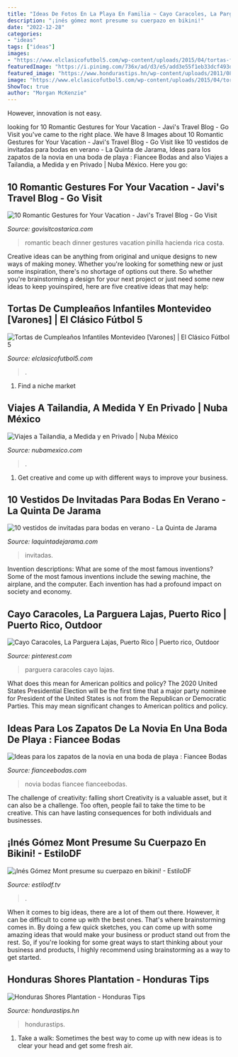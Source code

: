 ```yaml
---
title: "Ideas De Fotos En La Playa En Familia ~ Cayo Caracoles, La Parguera Lajas, Puerto Rico"
description: "¡inés gómez mont presume su cuerpazo en bikini!"
date: "2022-12-28"
categories:
- "ideas"
tags: ["ideas"]
images:
- "https://www.elclasicofutbol5.com/wp-content/uploads/2015/04/tortas-futbol-2.jpg"
featuredImage: "https://i.pinimg.com/736x/ad/d3/e5/add3e55f1eb33dcf493d2855d8cca94d.jpg"
featured_image: "https://www.hondurastips.hn/wp-content/uploads/2011/08/Honduras_Shore_Plantation2.jpg"
image: "https://www.elclasicofutbol5.com/wp-content/uploads/2015/04/tortas-futbol-2.jpg"
ShowToc: true
author: "Morgan McKenzie"
---
```



However, innovation is not easy.

	

		
looking for 10 Romantic Gestures for Your Vacation - Javi&#039;s Travel Blog - Go Visit you've came to the right place. We have 8 Images about 10 Romantic Gestures for Your Vacation - Javi&#039;s Travel Blog - Go Visit like 10 vestidos de invitadas para bodas en verano - La Quinta de Jarama, Ideas para los zapatos de la novia en una boda de playa : Fiancee Bodas and also Viajes a Tailandia, a Medida y en Privado | Nuba México. Here you go:
		
    
## 10 Romantic Gestures For Your Vacation - Javi&#039;s Travel Blog - Go Visit

<img loading=lazy src="http://www.govisitcostarica.com/images/photos/full-romantic-dinner-beach-costa-rica.jpg" onerror="this.onerror=null;this.src='https://tse2.mm.bing.net/th?id=OIP.5tC9JqIM40zqy9oDkPwekgHaE6&amp;pid=15.1';" alt="10 Romantic Gestures for Your Vacation - Javi&#039;s Travel Blog - Go Visit">

_Source: govisitcostarica.com_

>romantic beach dinner gestures vacation pinilla hacienda rica costa. 

	

Creative ideas can be anything from original and unique designs to new ways of making money. Whether you're looking for something new or just some inspiration, there's no shortage of options out there. So whether you're brainstorming a design for your next project or just need some new ideas to keep youinspired, here are five creative ideas that may help: 

    
## Tortas De Cumpleaños Infantiles Montevideo [Varones] | El Clásico Fútbol 5

<img loading=lazy src="https://www.elclasicofutbol5.com/wp-content/uploads/2015/04/tortas-futbol-2.jpg" onerror="this.onerror=null;this.src='https://tse2.mm.bing.net/th?id=OIP.ScnlZVWnH2eDyRYnQbZssAHaJ4&amp;pid=15.1';" alt="Tortas de Cumpleaños Infantiles Montevideo [Varones] | El Clásico Fútbol 5">

_Source: elclasicofutbol5.com_

>. 

	

1. Find a niche market 

    
## Viajes A Tailandia, A Medida Y En Privado | Nuba México

<img loading=lazy src="https://nubamexico.com/wp-content/uploads/2018/11/TAILANDIA-PORTADA.jpg" onerror="this.onerror=null;this.src='https://tse2.mm.bing.net/th?id=OIP.ECub6KhIEVnB3_69tVcfMwHaEK&amp;pid=15.1';" alt="Viajes a Tailandia, a Medida y en Privado | Nuba México">

_Source: nubamexico.com_

>. 

	

1. Get creative and come up with different ways to improve your business.

    
## 10 Vestidos De Invitadas Para Bodas En Verano - La Quinta De Jarama

<img loading=lazy src="https://www.laquintadejarama.com/wp-content/uploads/bfi_thumb/invitadasverano02-nef0mgsb7sjacpomotjr4yijc7s7c8l0dfidvr4vwg.jpg" onerror="this.onerror=null;this.src='https://tse2.mm.bing.net/th?id=OIP.snktS_r5L5SE28w9WWiR2wHaLG&amp;pid=15.1';" alt="10 vestidos de invitadas para bodas en verano - La Quinta de Jarama">

_Source: laquintadejarama.com_

>invitadas. 

	

Invention descriptions: What are some of the most famous inventions?
Some of the most famous inventions include the sewing machine, the airplane, and the computer. Each invention has had a profound impact on society and economy.

    
## Cayo Caracoles, La Parguera Lajas, Puerto Rico | Puerto Rico, Outdoor

<img loading=lazy src="https://i.pinimg.com/736x/ad/d3/e5/add3e55f1eb33dcf493d2855d8cca94d.jpg" onerror="this.onerror=null;this.src='https://tse2.mm.bing.net/th?id=OIP.CE6XTDHwBga2Y_5znk_VQQHaJ3&amp;pid=15.1';" alt="Cayo Caracoles, La Parguera Lajas, Puerto Rico | Puerto rico, Outdoor">

_Source: pinterest.com_

>parguera caracoles cayo lajas. 

	

What does this mean for American politics and policy?
The 2020 United States Presidential Election will be the first time that a major party nominee for President of the United States is not from the Republican or Democratic Parties. This may mean significant changes to American politics and policy.

    
## Ideas Para Los Zapatos De La Novia En Una Boda De Playa : Fiancee Bodas

<img loading=lazy src="http://fianceebodas.com/wp-content/uploads/2017/08/FIANCEE-BODAS-AGOSTO-BODAS-IDEAS-PARA-ZAPATOS-DE-LA-NOVIA-EN-UNA-BODA-DE-PLAYA-1.jpg" onerror="this.onerror=null;this.src='https://tse2.mm.bing.net/th?id=OIP.L3A26_ZT2E9qKefLahF11gHaLH&amp;pid=15.1';" alt="Ideas para los zapatos de la novia en una boda de playa : Fiancee Bodas">

_Source: fianceebodas.com_

>novia bodas fiancee fianceebodas. 

	

The challenge of creativity: falling short
Creativity is a valuable asset, but it can also be a challenge. Too often, people fail to take the time to be creative. This can have lasting consequences for both individuals and businesses.

    
## ¡Inés Gómez Mont Presume Su Cuerpazo En Bikini! - EstiloDF

<img loading=lazy src="https://www.estilodf.tv/wp-content/uploads/2017/08/Captura-de-pantalla-2017-08-08-a-las-17.05.20.png" onerror="this.onerror=null;this.src='https://tse2.mm.bing.net/th?id=OIP.g9VcqADqn5SQb21RhTEiDgHaHK&amp;pid=15.1';" alt="¡Inés Gómez Mont presume su cuerpazo en bikini! - EstiloDF">

_Source: estilodf.tv_

>. 

	

When it comes to big ideas, there are a lot of them out there. However, it can be difficult to come up with the best ones. That's where brainstorming comes in. By doing a few quick sketches, you can come up with some amazing ideas that would make your business or product stand out from the rest. So, if you're looking for some great ways to start thinking about your business and products, I highly recommend using brainstorming as a way to get started.

    
## Honduras Shores Plantation - Honduras Tips

<img loading=lazy src="https://www.hondurastips.hn/wp-content/uploads/2011/08/Honduras_Shore_Plantation2.jpg" onerror="this.onerror=null;this.src='https://tse3.mm.bing.net/th?id=OIP.lXsJN54-Ht1BNN2kgy1pagHaE7&amp;pid=15.1';" alt="Honduras Shores Plantation - Honduras Tips">

_Source: hondurastips.hn_

>hondurastips. 

	

1. Take a walk: Sometimes the best way to come up with new ideas is to clear your head and get some fresh air.

